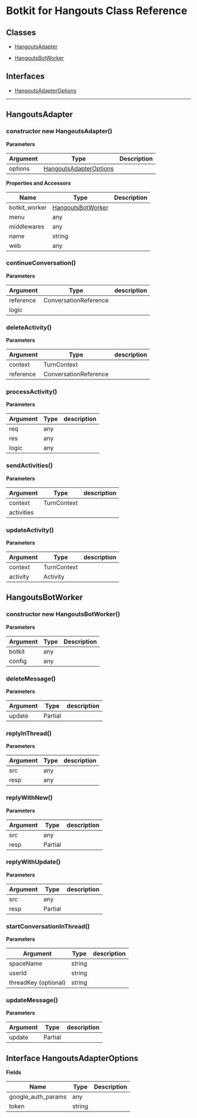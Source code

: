 # Botkit for Hangouts Class Reference

## Classes


* <a href="#HangoutsAdapter">HangoutsAdapter</a>

* <a href="#HangoutsBotWorker">HangoutsBotWorker</a>


## Interfaces

* <a href="#HangoutsAdapterOptions">HangoutsAdapterOptions</a>


---

<a name="HangoutsAdapter"></a>
## HangoutsAdapter

### constructor new HangoutsAdapter()

**Parameters**

| Argument | Type | Description
|--- |--- |---
| options | [HangoutsAdapterOptions](#HangoutsAdapterOptions) | 

**Properties and Accessors**

| Name | Type | Description
|--- |--- |---
| botkit_worker | [HangoutsBotWorker](#HangoutsBotWorker) | 
| menu | any | 
| middlewares | any | 
| name | string | 
| web | any | 

<a name="continueConversation"></a>
### continueConversation()


**Parameters**

| Argument | Type | description
|--- |--- |---
| reference| ConversationReference | 
| logic|  | 



<a name="deleteActivity"></a>
### deleteActivity()


**Parameters**

| Argument | Type | description
|--- |--- |---
| context| TurnContext | 
| reference| ConversationReference | 



<a name="processActivity"></a>
### processActivity()


**Parameters**

| Argument | Type | description
|--- |--- |---
| req| any | 
| res| any | 
| logic| any | 



<a name="sendActivities"></a>
### sendActivities()


**Parameters**

| Argument | Type | description
|--- |--- |---
| context| TurnContext | 
| activities|  | 



<a name="updateActivity"></a>
### updateActivity()


**Parameters**

| Argument | Type | description
|--- |--- |---
| context| TurnContext | 
| activity| Activity | 




<a name="HangoutsBotWorker"></a>
## HangoutsBotWorker

### constructor new HangoutsBotWorker()

**Parameters**

| Argument | Type | Description
|--- |--- |---
| botkit | any | 
| config | any | 


<a name="deleteMessage"></a>
### deleteMessage()


**Parameters**

| Argument | Type | description
|--- |--- |---
| update| Partial | 



<a name="replyInThread"></a>
### replyInThread()


**Parameters**

| Argument | Type | description
|--- |--- |---
| src| any | 
| resp| any | 



<a name="replyWithNew"></a>
### replyWithNew()


**Parameters**

| Argument | Type | description
|--- |--- |---
| src| any | 
| resp| Partial | 



<a name="replyWithUpdate"></a>
### replyWithUpdate()


**Parameters**

| Argument | Type | description
|--- |--- |---
| src| any | 
| resp| Partial | 



<a name="startConversationInThread"></a>
### startConversationInThread()


**Parameters**

| Argument | Type | description
|--- |--- |---
| spaceName| string | 
| userId| string | 
| threadKey (optional)| string | 



<a name="updateMessage"></a>
### updateMessage()


**Parameters**

| Argument | Type | description
|--- |--- |---
| update| Partial | 






<a name="HangoutsAdapterOptions"></a>
## Interface HangoutsAdapterOptions


**Fields**

| Name | Type | Description
|--- |--- |---
| google_auth_params | any | 
| token | string | 
